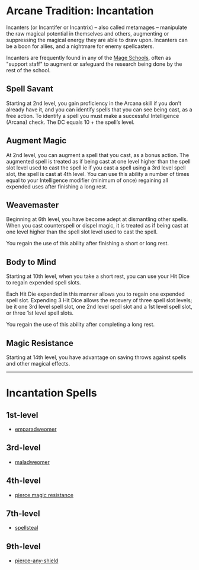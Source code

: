 # Arcane Tradition: Incantation
Incanters (or Incantifer or Incantrix) – also called metamages – manipulate the raw magical potential in themselves and others, augmenting or suppressing the magical energy they are able to draw upon. Incanters can be a boon for allies, and a nightmare for enemy spellcasters.

Incanters are frequently found in any of the [Mage Schools](../../Organizations/MageSchools/index.md), often as "support staff" to augment or safeguard the research being done by the rest of the school.

## Spell Savant
Starting at 2nd level, you gain proficiency in the Arcana skill if you don’t already have it, and you can identify spells that you can see being cast, as a free action. To identify a spell you must make a successful Intelligence (Arcana) check. The DC equals 10 + the spell’s level.

## Augment Magic
At 2nd level, you can augment a spell that you cast, as a bonus action. The augmented spell is treated as if being cast at one level higher than the spell slot level used to cast the spell ie if you cast a spell using a 3rd level spell slot, the spell is cast at 4th level. You can use this ability a number of times equal to your Intelligence modifier (minimum of once) regaining all expended uses after finishing a long rest.

## Weavemaster
Beginning at 6th level, you have become adept at dismantling other spells. When you cast counterspell or dispel magic, it is treated as if being cast at one level higher than the spell slot level used to cast the spell. 

You regain the use of this ability after finishing a short or long rest.

## Body to Mind
Starting at 10th level, when you take a short rest, you can use your Hit Dice to regain expended spell slots.

Each Hit Die expended in this manner allows you to regain one expended spell slot. Expending 3 Hit Dice allows the recovery of three spell slot levels; be it one 3rd level spell slot, one 2nd level spell slot and a 1st level spell slot, or three 1st level spell slots. 

You regain the use of this ability after completing a long rest.

## Magic Resistance
Starting at 14th level, you have advantage on saving throws against spells and other magical effects.

---

# Incantation Spells

## 1st-level
* [emparadweomer](/Magic/Spells/emparadweomer.md)

## 3rd-level
* [maladweomer](/Magic/Spells/maladweomer.md)

## 4th-level
* [pierce magic resistance](/Magic/Spells/pierce-magic-resistance.md)

## 7th-level
* [spellsteal](/Magic/Spells/spellsteal.md)

## 9th-level
* [pierce-any-shield](/Magic/Spells/pierce-any-shield.md)

